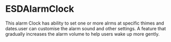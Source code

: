 # ESDAlarmClock
This alarm Clock has ability to set one or more alrms at specific thimes and dates.user can customise the alarm sound and other settings. A feature that gradually increases the alarm volume to help users wake up more gently.
